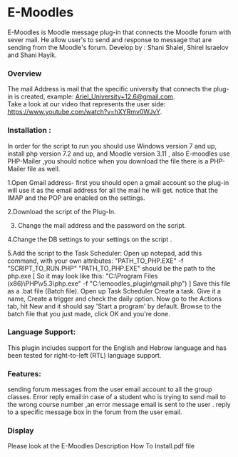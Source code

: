 # E-Moodles
E-Moodles is Moodle message plug-in that connects the Moodle forum with sever mail. He allow user's to send and response to message that are sending from the Moodle's forum.
Develop by : Shani Shalel, Shirel Israelov and Shani Hayik.

### Overview  
The mail Address is mail that the specific university that connects the plug-in is created,
example: Ariel_University+12.6@gmail.com.   
Take a look at our video that represents the user side: https://www.youtube.com/watch?v=hXYRmv0WJvY.

### Installation :

In order for the script to run you should use Windows version 7 and up, install php version 7.2 and up, and Moodle version 3.11 , also E-moodles use PHP-Mailer ,you should notice when you download the file there is a PHP-Mailer file as well.


  1.Open Gmail address- first you should open a gmail account so the plug-in will use it as the email address for all the mail he will get. 
    notice that the IMAP and the POP are enabled on the settings.

  2.Download the script of the Plug-In. 
  
  3. Change the mail address and the password on the script.
  
  4.Change the DB settings to your settings on the script .
  
  5.Add the script to the Task Scheduler: 
    Open up notepad, add this command, with your own attributes:
	  "PATH_TO_PHP.EXE" -f "SCRIPT_TO_RUN.PHP"
    "PATH_TO_PHP.EXE" should be the path to the php.exe
		[ So it may look like this: "C:\Program Files (x86)\PHP\v5.3\php.exe" -f "C:\emoodles_plugin\gmail.php") ]
    Save this file as a .bat file (Batch file).
    Open up Task Scheduler 
    Create a task.
    Give it a name, Create a trigger and check the daily option.
    Now go to the Actions tab, hit New and it should say 'Start a program' by default.
    Browse to the batch file that you just made, click OK and you're done.

### Language Support:
This plugin includes support for the English and Hebrow language and has been tested for right-to-left (RTL) language support. 

### Features:
sending forum messages from the user email account to all the group classes.
Error reply email:in case of a student who is trying to send mail to the wrong course number ,an error message email is sent to the user .
  reply to a specific message box in the forum from the user email.


### Display
Please look at the E-Moodles Description How To Install.pdf file 


  
  
